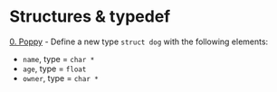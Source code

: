 # Structures & typedef

[0. Poppy](./dog.h) - Define a new type `struct dog` with the following elements:

- `name`, type = `char *`
- `age`, type = `float`
- `owner`, type = `char *` 


